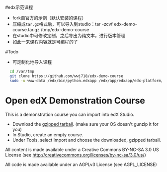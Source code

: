 #edx示范课程
*  fork自官方的示例（默认安装的课程）
*  压缩成`tar.gz`格式后，可以导入到studio：tar -zcvf edx-demo-course.tar.gz /tmp/edx-demo-course
*  在studio中可修改定制，之后导出为纯文本，进行版本管理
*  如此一来课程内容就是可编程的了

#Todo
*  可定制化地导入课程
```bash
  cd /var/tmp
  git clone https://github.com/wwj718/edx-demo-course
  sudo -u www-data /edx/bin/python.edxapp /edx/app/edxapp/edx-platform/manage.py cms --settings=aws import /edx/var/edxapp/data  /var/tmp/edx-demo-course
```

Open edX Demonstration Course
=============================

This is a demonstration course you can import into edX Studio.

 * Download the [gzipped tarball](https://github.com/edx/edx-demo-course/releases/download/1.0/edx_demo_course_1_0.tar.gz). (make sure your OS doesn't gunzip it for you)
 * In Studio, create an empty course.
 * Under Tools, select Import and choose the downloaded, gzipped tarball.

All content is made available under a Creative Commons BY-NC-SA 3.0 US License
(see <http://creativecommons.org/licenses/by-nc-sa/3.0/us/>)

All code is made available under an AGPLv3 License (see AGPL_LICENSE)
